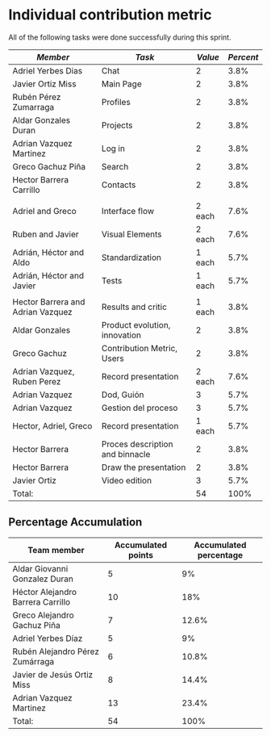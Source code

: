 # Individual contribution metric

All of the following tasks were done successfully during this sprint.

|  *Member*      |*Task* | *Value* | *Percent* |
|------------------|---------|----|------------|
| Adriel Yerbes Dias | Chat | 2 | 3.8% |
| Javier Ortiz Miss | Main Page | 2 | 3.8% |
| Rubén Pérez Zumarraga | Profiles | 2 | 3.8% |
| Aldar Gonzales Duran | Projects | 2 | 3.8% |
| Adrian Vazquez Martinez | Log in | 2 | 3.8% |
| Greco Gachuz Piña | Search | 2 | 3.8% |
| Hector Barrera Carrillo | Contacts | 2 | 3.8% |
||||
| Adriel and Greco | Interface flow | 2 each | 7.6% |
| Ruben and Javier | Visual Elements | 2 each | 7.6% |
| Adrián, Héctor and Aldo | Standardization | 1 each | 5.7% |
| Adrián, Héctor and Javier | Tests | 1 each | 5.7% |
||||
| Hector Barrera and Adrian Vazquez | Results and critic |1 each |3.8% |
| Aldar Gonzales | Product evolution, innovation | 2 |3.8%|
| Greco Gachuz | Contribution Metric, Users | 2 |3.8%|
| Adrian Vazquez, Ruben Perez | Record presentation | 2 each | 7.6%|
| Adrian Vazquez | Dod, Guión | 3 |5.7%|
| Adrian Vazquez | Gestion del proceso | 3 |5.7%|
| Hector, Adriel, Greco | Record presentation | 1 each |5.7% |
| Hector Barrera | Proces description and binnacle | 2 |3.8%| 
| Hector Barrera | Draw the presentation | 2 |3.8%|
| Javier Ortiz   | Video edition         | 3 |5.7%|
| Total: || 54 | 100% | 

## Percentage Accumulation
|  **Team member**    |**Accumulated points**| **Accumulated percentage** |
|--------------------------------------------------|---------|-----------------------|
| Aldar Giovanni Gonzalez Duran | 5  | 9% | 
| Héctor Alejandro Barrera Carrillo | 10 | 18% |
|Greco Alejandro Gachuz Piña | 7  | 12.6% |
| Adriel Yerbes Díaz | 5 | 9% |
| Rubén Alejandro Pérez Zumárraga | 6 | 10.8% |
| Javier de Jesús Ortiz Miss | 8 | 14.4% |
| Adrian Vazquez Martinez | 13 | 23.4% |
| Total: | 54 | 100% |
